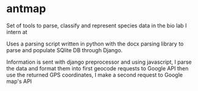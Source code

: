 antmap
======

Set of tools to parse, classify and represent species data in the bio lab I intern at


Uses a parsing script written in python with the docx parsing library to parse and populate SQlite DB through Django.

Information is sent with django preprocessor and using javascript, I parse the data and format them into first geocode requests to Google API then use the returned GPS coordinates, I make a second request to Google map's API
